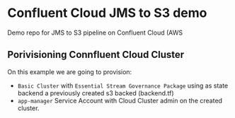 # Confluent Cloud JMS to S3 demo

Demo repo for JMS to S3 pipeline on Confluent Cloud (AWS

## Porivisioning Connfluent Cloud Cluster

On this example we are going to provision:

- `Basic Cluster` with `Essential Stream Governance Package` using as state backend a previously created s3 backed (backend.tf)
- `app-manager` Service Account with Cloud Cluster admin on the created cluster.